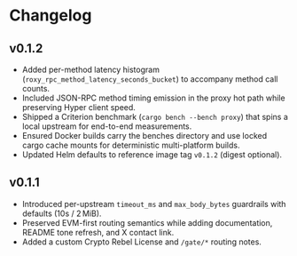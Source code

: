 # Changelog

## v0.1.2

- Added per-method latency histogram (`roxy_rpc_method_latency_seconds_bucket`) to accompany method call counts.
- Included JSON-RPC method timing emission in the proxy hot path while preserving Hyper client speed.
- Shipped a Criterion benchmark (`cargo bench --bench proxy`) that spins a local upstream for end-to-end measurements.
- Ensured Docker builds carry the benches directory and use locked cargo cache mounts for deterministic multi-platform builds.
- Updated Helm defaults to reference image tag `v0.1.2` (digest optional).

## v0.1.1

- Introduced per-upstream `timeout_ms` and `max_body_bytes` guardrails with defaults (10s / 2 MiB).
- Preserved EVM-first routing semantics while adding documentation, README tone refresh, and X contact link.
- Added a custom Crypto Rebel License and `/gate/*` routing notes.
